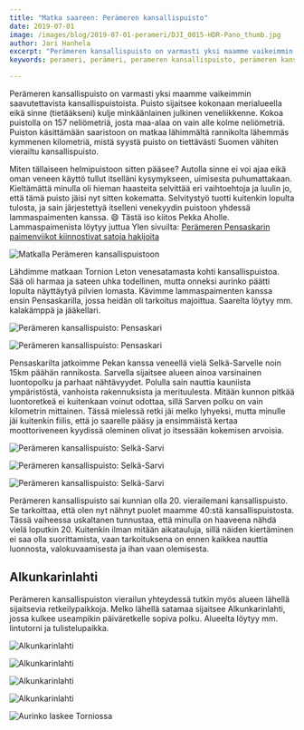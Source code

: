 ```yaml
---
title: "Matka saareen: Perämeren kansallispuisto"
date: 2019-07-01
image: /images/blog/2019-07-01-perameri/DJI_0015-HDR-Pano_thumb.jpg
author: Jari Hanhela
excerpt: "Perämeren kansallispuisto on varmasti yksi maamme vaikeimmin saavutettavista kansallispuistoista. Puisto sijaitsee kokonaan merialueella eikä sinne (tietääkseni) kulje minkäänlainen julkinen veneliikkenne. Kokoa puistolla on 157 neliömetriä, josta maa-alaa on vain alle kolme neliömetriä. Puiston käsittämään saaristoon on matkaa lähimmältä rannikolta lähemmäs kymmenen kilometriä, mistä syystä puisto on tiettävästi Suomen vähiten vierailtu kansallispuisto."
keywords: perameri, perämeri, perameren kansallispuisto, perämeren kansallispuisto, selkä-sarvi, selka-sarvi, selkäsarvi, selkasarvi, pensaskari

---
```


Perämeren kansallispuisto on varmasti yksi maamme vaikeimmin saavutettavista kansallispuistoista. Puisto sijaitsee kokonaan merialueella eikä sinne (tietääkseni) kulje minkäänlainen julkinen veneliikkenne. Kokoa puistolla on 157 neliömetriä, josta maa-alaa on vain alle kolme neliömetriä. Puiston käsittämään saaristoon on matkaa lähimmältä rannikolta lähemmäs kymmenen kilometriä, mistä syystä puisto on tiettävästi Suomen vähiten vierailtu kansallispuisto.

Miten tällaiseen helmipuistoon sitten pääsee? Autolla sinne ei voi ajaa eikä oman veneen käyttö tullut itselläni kysymykseen, uimisesta puhumattakaan. Kieltämättä minulla oli hieman haasteita selvittää eri vaihtoehtoja ja luulin jo, että tämä puisto jäisi nyt sitten kokematta. Selvitystyö tuotti kuitenkin lopulta tulosta, ja sain järjestettyä itselleni venekyydin puistoon yhdessä lammaspaimenten kanssa. 😄 Tästä iso kiitos Pekka Aholle. Lammaspaimenista löytyy juttua Ylen sivuilta: [Perämeren Pensaskarin paimenviikot kiinnostivat satoja hakijoita](https://yle.fi/uutiset/3-10618231)

![Matkalla Perämeren kansallispuistoon](/images/blog/2019-07-01-perameri/_MG_7544_thumb.jpg)

Lähdimme matkaan Tornion Leton venesatamasta kohti kansallispuistoa. Sää oli harmaa ja sateen uhka todellinen, mutta onneksi aurinko päätti lopulta näyttäytyä pilvien lomasta. Kävimme lammaspaimenten kanssa ensin Pensaskarilla, jossa heidän oli tarkoitus majoittua. Saarelta löytyy mm. kalakämppä ja jääkellari.

![Perämeren kansallispuisto: Pensaskari](/images/blog/2019-07-01-perameri/_MG_7555_thumb.jpg)

![Perämeren kansallispuisto: Pensaskari](/images/blog/2019-07-01-perameri/_MG_7559_thumb.jpg)

Pensaskarilta jatkoimme Pekan kanssa veneellä vielä Selkä-Sarvelle noin 15km päähän rannikosta. Sarvella sijaitsee alueen ainoa varsinainen luontopolku ja parhaat nähtävyydet. Polulla sain nauttia kauniista ympäristöstä, vanhoista rakennuksista ja merituulesta. Mitään kunnon pitkää luontoretkeä ei kuitenkaan voinut odottaa, sillä Sarven polku on vain kilometrin mittainen. Tässä mielessä retki jäi melko lyhyeksi, mutta minulle jäi kuitenkin fiilis, että jo saarelle pääsy ja ensimmäistä kertaa moottoriveneen kyydissä oleminen olivat jo itsessään kokemisen arvoisia.

![Perämeren kansallispuisto: Selkä-Sarvi](/images/blog/2019-07-01-perameri/_MG_7675_thumb.jpg)

![Perämeren kansallispuisto: Selkä-Sarvi](/images/blog/2019-07-01-perameri/_MG_7654_thumb.jpg)

![Perämeren kansallispuisto: Selkä-Sarvi](/images/blog/2019-07-01-perameri/DJI_0015-HDR-Pano_thumb.jpg)

Perämeren kansallispuisto sai kunnian olla 20. vierailemani kansallispuisto. Se tarkoittaa, että olen nyt nähnyt puolet maamme 40:stä kansallispuistosta. Tässä vaiheessa uskaltanen tunnustaa, että minulla on haaveena nähdä vielä loputkin 20. Kuitenkin ilman mitään aikatauluja, sillä näiden kiertäminen ei saa olla suorittamista, vaan tarkoituksena on ennen kaikkea nauttia luonnosta, valokuvaamisesta ja ihan vaan olemisesta.

## Alkunkarinlahti

Perämeren kansallispuiston vierailun yhteydessä tutkin myös alueen lähellä sijaitsevia retkeilypaikkoja. Melko lähellä satamaa sijaitsee Alkunkarinlahti, jossa kulkee useampikin päiväretkelle sopiva polku. Alueelta löytyy mm. lintutorni ja tulistelupaikka.

![Alkunkarinlahti](/images/blog/2019-07-01-perameri/_MG_7485_thumb.jpg)

![Alkunkarinlahti](/images/blog/2019-07-01-perameri/_MG_7445_thumb.jpg)

![Alkunkarinlahti](/images/blog/2019-07-01-perameri/_MG_7486_thumb.jpg)

![Alkunkarinlahti](/images/blog/2019-07-01-perameri/_MG_7523-Pano_thumb.jpg)

![Aurinko laskee Torniossa](/images/blog/2019-07-01-perameri/_MG_7373_thumb.jpg)
